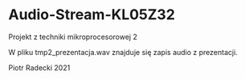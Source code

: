# Audio-Stream-KL05Z32
Projekt z techniki mikroprocesorowej 2

W pliku tmp2_prezentacja.wav znajduje się zapis audio z prezentacji.

Piotr Radecki 2021
